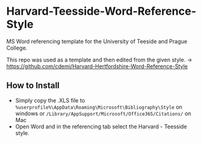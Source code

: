# Harvard-Teesside-Word-Reference-Style
MS Word referencing template for the University of Teeside and Prague College.
 
This repo was used as a template and then edited from the given style. -> https://github.com/cdemi/Harvard-Hertfordshire-Word-Reference-Style

## How to Install
- Simply copy the .XLS file to `%userprofile%\AppData\Roaming\Microsoft\Bibliography\Style` on windows or `/Library/AppSupport/Microsoft/Office365/Citations/` on Mac
- Open Word and in the referencing tab select the Harvard - Teesside style.
